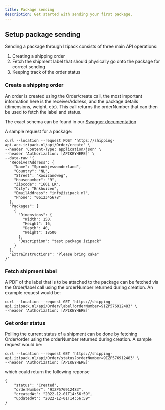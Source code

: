 ```yaml
---
title: Package sending
description: Get started with sending your first package.
---
```


## Setup package sending

Sending a package through Izipack consists of three main API operations:
1. Creating a shipping order
2. Fetch the shipment label that should physically go onto the package for correct sending
3. Keeping track of the order status

### Create a shipping order

An order is created using the Order/create call, the most important information here is the receiverAddress, and the package details (dimensions, weight, etc). This call returns the orderNumber that can then be used to fetch the label and status.

The exact schema can be found in our [Swagger documentation](https://shipping-api.izipack.nl/index.html)

A sample request for a package:
```
curl --location --request POST 'https://shipping-api.acc.izipack.nl/api/Order/create' \
--header 'Content-Type: application/json' \
--header 'Authorization: [APIKEYHERE]' \
--data-raw '{
  "ReceiverAddress": {
    "Name": "Sprookjeswonderland",
    "Country": "NL",
    "Street": "Kooizandweg",
    "Housenumber": "9",
    "Zipcode": "1601 LK",
    "City": "Enkhuizen",
    "EmailAddress": "info@izipack.nl",
    "Phone": "0612345678"
  },
  "Packages": [
    {
      "Dimensions": {
        "Width": 150,
        "Height": 16,
        "Depth": 40,
        "Weight": 18500
      },
      "Description": "test package izipack"
    }
  ],
  "ExtraInstructions": "Please bring cake"
}'
```

### Fetch shipment label

A PDF of the label that is to be attached to the package can be fetched via the Order/label call using the orderNumber returned during creation. An example request would be:

```
curl --location --request GET 'https://shipping-api.izipack.nl/api/Order/label?orderNumber=9IZP576912483' \
--header 'Authorization: [APIKEYHERE]'
```

### Get order status

Polling the current status of a shipment can be done by fetching Order/order using the orderNumber returned during creation. A sample request would be:

```
curl --location --request GET 'https://shipping-api.izipack.nl/api/Order/status?orderNumber=9IZP576912483' \
--header 'Authorization: [APIKEYHERE]'
```
which could return the following reponse
```
{
    "status": "Created",
    "orderNumber": "9IZP576912483",
    "createdAt": "2022-12-01T14:56:59",
    "updatedAt": "2022-12-01T14:56:59"
}
```